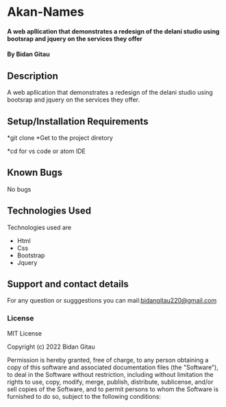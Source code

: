 # Akan-Names
####  A web apllication that demonstrates a redesign of the delani studio using bootsrap and jquery on the services they offer
#### By Bidan Gitau
## Description
 A web apllication that demonstrates a redesign of the delani studio using bootsrap and jquery on the services they offer.
## Setup/Installation Requirements
*git clone <project repository> 
*Get to the project diretory

*cd <project directory>
for vs code or atom IDE

## Known Bugs
No bugs 
## Technologies Used
Technologies used are
<ul>
<li>Html</li>
<li>Css</li>
<li>Bootstrap</li>
<li>Jquery</li>
</ul>

## Support and contact details
For any question or sugggestions you can mail:bidangitau220@gmail.com
### License
MIT License

Copyright (c) 2022 Bidan Gitau

Permission is hereby granted, free of charge, to any person obtaining a copy
of this software and associated documentation files (the "Software"), to deal
in the Software without restriction, including without limitation the rights
to use, copy, modify, merge, publish, distribute, sublicense, and/or sell
copies of the Software, and to permit persons to whom the Software is
furnished to do so, subject to the following conditions: